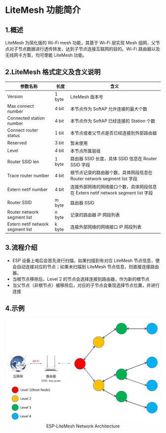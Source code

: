 # LiteMesh 功能简介

## 1.概述

LiteMesh 为简化版的 Wi-Fi mesh 功能，其基于 Wi-Fi 层实现 Mesh 组网，父节点对子节点数据进行透传转发，达到子节点连接互联网的目的。Wi-Fi 路由器以及无线网卡方案，均可使能 LiteMesh 功能。

## 2.LiteMesh 格式定义及含义说明

| 参数名称                          | 长度   | 含义                                                         |
| --------------------------------- | ------ | ------------------------------------------------------------ |
| Version                           | 1 byte | LiteMesh 版本号                                              |
| Max connect number                | 4 bit  | 本节点作为 SoftAP 允许连接的最大个数                         |
| Connected station number          | 4 bit  | 本节点作为 SoftAP 已经连接的 Station 个数                    |
| Connect router status             | 1 bit  | 本节点或者父节点是否已经连接到外部路由器                     |
| Reserved                          | 3 bit  | 暂未使用                                                     |
| Level                             | 4 bit  | 本节点所属层级                                               |
| Router SSID len                   | 1 byte | 路由器 SSID 长度，具体 SSID 信息在 Router SSID 字段          |
| Trace router number               | 4 bit  | 根节点记录的路由器个数，具体网段信息在 Router network segment list 字段 |
| Extern netif number               | 4 bit  | 连接外部网络的网络接口个数，具体网段信息在 Extern netif network segment list 字段 |
| Router SSID                       | m byte | 路由器 SSID                                                  |
| Router network segment list       | n byte | 记录的路由器 IP 网段列表                                     |
| Extern netif network segment list | k byte | 连接外部网络的网络接口 IP 网段列表                           |

## 3.流程介绍

- ESP 设备上电后会首先进行扫描，如果扫描到有对应 LiteMesh 节点信息，便会自动连接对应的节点；如果未扫描到 LiteMesh 节点信息，则直接连接路由器。
- 当根节点移除后，Level 2 的节点会选择连接到路由器，作为新的根节点
- 当父节点（非根节点）被移除后，对应的子节点会重现选择节点位置，并进行连接

## 4.示例

<img src="./_static/LiteMesh_Network_Architecture.png" alt="LiteMesh_Network_Architecture" style="zoom:50%;" />

<center>ESP-LiteMesh Network Architecture</center>
